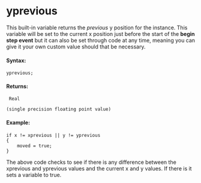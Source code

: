 # yprevious

This built-in variable returns the *previous* y position for the
instance. This variable will be set to the current x position just
before the start of the **begin step event** but it can also be set
through code at any time, meaning you can give it your own custom value
should that be necessary.

#### Syntax:

``` gml
yprevious;
```

#### Returns:

``` gml
 Real

(single precision floating point value)
```

#### Example:

``` gml
if x != xprevious || y != yprevious
{
    moved = true;
}
```

The above code checks to see if there is any difference between the
xprevious and yprevious values and the current x and y values. If there
is it sets a variable to true.
